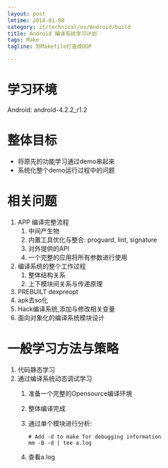 ```yaml
---
layout: post
lmtime: 2014-01-08
category: it/technical/os/Android/build
title: Android 编译系统学习计划
tags: Make
tagline: 将Makefile打造成OOP

---
```


# 学习环境

Android: android-4.2.2_r1.2

# 整体目标
- 将原先的功能学习通过demo串起来
- 系统化整个demo运行过程中的问题

# 相关问题
1. APP 编译完整流程
    1. 中间产生物
    2. 内置工具优化与整合: proguard, lint, signature
    3. 对外提供的API
    4. 一个完整的应用将所有参数进行使用
2. 编译系统的整个工作过程
    1. 整体结构关系
    2. 上下模块间关系与传递原理
3. PREBUILT dexpreopt
4. apk去so化
5. Hack编译系统,添加与修改相关变量
6. 面向对象化的编译系统模块设计

# 一般学习方法与策略
1. 代码静态学习
2. 通过编译系统动态调试学习
    1. 准备一个完整的Opensource编译环境
    2. 整体编译完成
    3. 通过单个模块进行分析:

        ```shell
        # Add -d to make for debugging information
        mm -B -d | tee a.log
        ```

    4. 查看a.log

